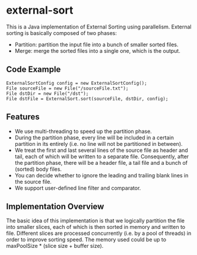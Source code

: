 # external-sort
This is a Java implementation of External Sorting using parallelism. External sorting is basically composed of two phases:

* Partition: partition the input file into a bunch of smaller sorted files.
* Merge: merge the sorted files into a single one, which is the output.

Code Example
-----
```
ExternalSortConfig config = new ExternalSortConfig();
File sourceFile = new File("/sourceFile.txt");
File dstDir = new File("/dst");
File dstFile = ExternalSort.sort(sourceFile, dstDir, config);
```


Features
-----
- We use multi-threading to speed up the partition phase.
- During the partition phase, every line will be included in a certain partition in its entirely (i.e. no line will not be partitioned in between).
- We treat the first and last several lines of the source file as header and tail, each of which will be written to a separate file. Consequently, after the partition phase, there will be a header file, a tail file and a bunch of (sorted) body files.
- You can decide whether to ignore the leading and trailing blank lines in the source file.
- We support user-defined line filter and comparator.

Implementation Overview
-----
The basic idea of this implementation is that we logically partition the file into smaller slices, each of which is then sorted in memory and written to file.
Different slices are processed concurrently (i.e. by a pool of threads) in order to improve sorting speed. The memory used could be up to maxPoolSize * (slice size + buffer size).